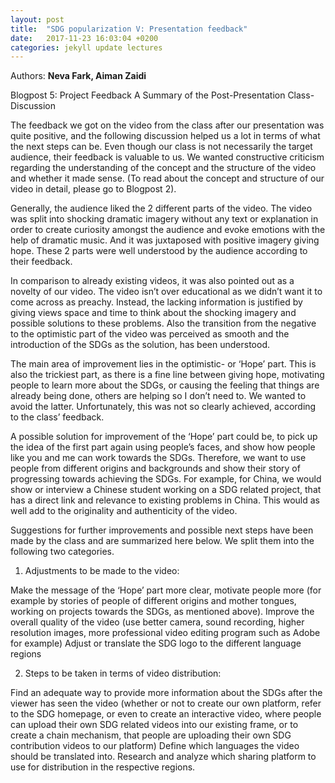 ```yaml
---
layout: post
title:  "SDG popularization V: Presentation feedback"
date:   2017-11-23 16:03:04 +0200
categories: jekyll update lectures
---
```


Authors: **Neva Fark, Aiman Zaidi**

Blogpost 5: Project Feedback
A Summary of the Post-Presentation Class-Discussion

The feedback we got on the video from the class after our presentation was quite positive, and the following discussion helped us a lot in terms of what the next steps can be. Even though our class is not necessarily the target audience, their feedback is valuable to us. We wanted constructive criticism regarding the understanding of the concept and the structure of the video and whether it made sense. (To read about the concept and structure of our video in detail, please go to Blogpost 2).

Generally, the audience liked the 2 different parts of the video. The video was split into shocking dramatic imagery without any text or explanation in order to create curiosity amongst the audience and evoke emotions with the help of dramatic music. And it was juxtaposed with positive imagery giving hope. These 2 parts were well understood by the audience according to their feedback. 

In comparison to already existing videos, it was also pointed out as a novelty of our video. The video isn’t over educational as we didn’t want it to come across as preachy. Instead, the lacking information is justified by giving views space and time to think about the shocking imagery and possible solutions to these problems. Also the transition from the negative to the optimistic part of the video was perceived as smooth and the introduction of the SDGs as the solution, has been understood.
 
The main area of improvement lies in the optimistic- or ‘Hope’ part. This is also the trickiest part, as there is a fine line between giving hope, motivating people to learn more about the SDGs, or causing the feeling that things are already being done, others are helping so I don’t need to. We wanted to avoid the latter. Unfortunately, this was not so clearly achieved, according to the class’ feedback. 

A possible solution for improvement of the ‘Hope’ part could be, to pick up the idea of the first part again using people’s faces, and show how people like you and me can work towards the SDGs. Therefore, we want to use people from different origins and backgrounds and show their story of progressing towards achieving the SDGs. For example, for China, we would show or interview a Chinese student working on a SDG related project, that has a direct link and relevance to existing problems in China. This would as well add to the originality and authenticity of the video.
 
Suggestions for further improvements and possible next steps have been made by the class and are summarized here below. We split them into the following two categories.
 
1. Adjustments to be made to the video:

Make the message of the ‘Hope’ part more clear, motivate people more (for example by stories of  people of different origins and mother tongues, working on projects towards the SDGs, as mentioned above).
Improve the overall quality of the video (use better camera, sound recording, higher resolution images, more professional video editing program such as Adobe for example)
Adjust or translate the SDG logo to the different language regions
 
2. Steps to be taken in terms of video distribution:
 
Find an adequate way to provide more information about the SDGs after the viewer has seen the video (whether or not to create our own platform, refer to the SDG homepage, or even to create an interactive video, where people can upload their own SDG related videos into our existing frame, or to create a chain mechanism, that people are uploading their own SDG contribution videos to our platform)
Define which languages the video should be translated into.
Research and analyze which sharing platform to use for distribution in the respective regions.
